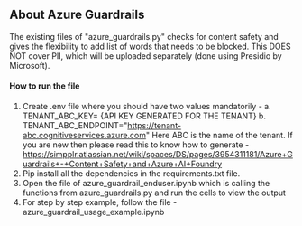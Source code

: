 ## About Azure Guardrails

The existing files of "azure_guardrails.py" checks for content safety and gives the flexibility to add list of words that needs to be blocked. This DOES NOT cover PII, which will be uploaded separately (done using Presidio by Microsoft).

#### How to run the file
1. Create .env file where you should have two values mandatorily -
     a. TENANT_ABC_KEY= {API KEY GENERATED FOR THE TENANT}
     b. TENANT_ABC_ENDPOINT="https://tenant-abc.cognitiveservices.azure.com"
   Here ABC is the name of the tenant. If you are new then please read this to know how to generate - https://simpplr.atlassian.net/wiki/spaces/DS/pages/3954311181/Azure+Guardrails+-+Content+Safety+and+Azure+AI+Foundry
2. Pip install all the dependencies in the requirements.txt file.
3. Open the file of azure_guardrail_enduser.ipynb which is calling the functions from azure_guardrails.py and run the cells to view the output
4. For step by step example, follow the file - azure_guardrail_usage_example.ipynb
